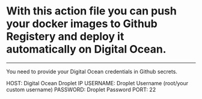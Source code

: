 # With this action file you can push your docker images to Github Registery and deploy it automatically on Digital Ocean.

---
You need to provide your Digital Ocean credentials in Github secrets.

HOST: Digital Ocean Droplet IP
USERNAME: Droplet Username (root/your custom username)
PASSWORD: Droplet Password
PORT: 22
